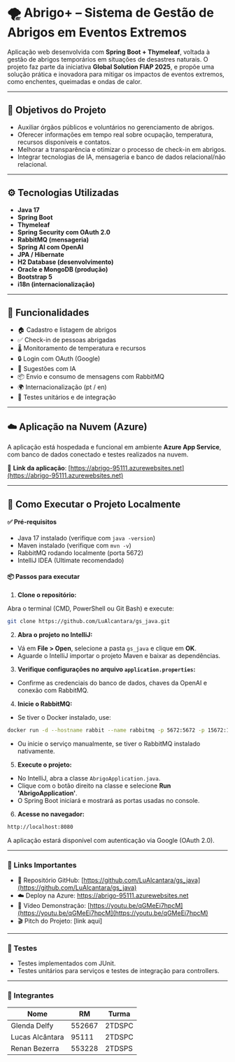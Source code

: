 # 🌪️ Abrigo+ – Sistema de Gestão de Abrigos em Eventos Extremos

Aplicação web desenvolvida com **Spring Boot + Thymeleaf**, voltada à gestão de abrigos temporários em situações de desastres naturais. O projeto faz parte da iniciativa **Global Solution FIAP 2025**, e propõe uma solução prática e inovadora para mitigar os impactos de eventos extremos, como enchentes, queimadas e ondas de calor.

---

## 📌 Objetivos do Projeto

- Auxiliar órgãos públicos e voluntários no gerenciamento de abrigos.
- Oferecer informações em tempo real sobre ocupação, temperatura, recursos disponíveis e contatos.
- Melhorar a transparência e otimizar o processo de check-in em abrigos.
- Integrar tecnologias de IA, mensageria e banco de dados relacional/não relacional.

---

## ⚙️ Tecnologias Utilizadas

- **Java 17**
- **Spring Boot**
- **Thymeleaf**
- **Spring Security com OAuth 2.0**
- **RabbitMQ (mensageria)**
- **Spring AI com OpenAI**
- **JPA / Hibernate**
- **H2 Database (desenvolvimento)**
- **Oracle e MongoDB (produção)**
- **Bootstrap 5**
- **i18n (internacionalização)**

---

## 🚀 Funcionalidades

- 🏠 Cadastro e listagem de abrigos
- ✅ Check-in de pessoas abrigadas
- 🌡️ Monitoramento de temperatura e recursos
- 🔒 Login com OAuth (Google)
- 🧠 Sugestões com IA
- 📦 Envio e consumo de mensagens com RabbitMQ
- 🌍 Internacionalização (pt / en)
- 🧪 Testes unitários e de integração

---

## ☁️ Aplicação na Nuvem (Azure)

A aplicação está hospedada e funcional em ambiente **Azure App Service**, com banco de dados conectado e testes realizados na nuvem.

🔗 **Link da aplicação**: [https://abrigo-95111.azurewebsites.net](https://abrigo-95111.azurewebsites.net)

---

## 📂 Como Executar o Projeto Localmente

#### ✅ Pré-requisitos
- Java 17 instalado (verifique com `java -version`)
- Maven instalado (verifique com `mvn -v`)
- RabbitMQ rodando localmente (porta 5672)
- IntelliJ IDEA (Ultimate recomendado)

#### 📦 Passos para executar

1. **Clone o repositório:**

Abra o terminal (CMD, PowerShell ou Git Bash) e execute:

```bash
git clone https://github.com/LuAlcantara/gs_java.git
```

2. **Abra o projeto no IntelliJ:**
- Vá em **File > Open**, selecione a pasta `gs_java` e clique em **OK**.
- Aguarde o IntelliJ importar o projeto Maven e baixar as dependências.

3. **Verifique configurações no arquivo `application.properties`:**
- Confirme as credenciais do banco de dados, chaves da OpenAI e conexão com RabbitMQ.

4. **Inicie o RabbitMQ:**
- Se tiver o Docker instalado, use:
```bash
docker run -d --hostname rabbit --name rabbitmq -p 5672:5672 -p 15672:15672 rabbitmq:3-management
```
- Ou inicie o serviço manualmente, se tiver o RabbitMQ instalado nativamente.

5. **Execute o projeto:**
- No IntelliJ, abra a classe `AbrigoApplication.java`.
- Clique com o botão direito na classe e selecione **Run 'AbrigoApplication'**.
- O Spring Boot iniciará e mostrará as portas usadas no console.

6. **Acesse no navegador:**
```bash
http://localhost:8080
```

A aplicação estará disponível com autenticação via Google (OAuth 2.0).

---

### 📎 Links Importantes

- 🔗 Repositório GitHub: [https://github.com/LuAlcantara/gs_java](https://github.com/LuAlcantara/gs_java)
- ☁️ Deploy na Azure: https://abrigo-95111.azurewebsites.net
- 🎥 Vídeo Demonstração: [https://youtu.be/qGMeEi7hpcM](https://youtu.be/qGMeEi7hpcM](https://youtu.be/qGMeEi7hpcM)
- 🎬 Pitch do Projeto: [link aqui]

---

### 🧪 Testes

- Testes implementados com JUnit.
- Testes unitários para serviços e testes de integração para controllers.

---

### 👥 Integrantes

| Nome            | RM     | Turma |
|-----------------|--------|--------|
| Glenda Delfy    | 552667 | 2TDSPC |
| Lucas Alcântara | 95111  | 2TDSPC |
| Renan Bezerra   | 553228 | 2TDSPS |

